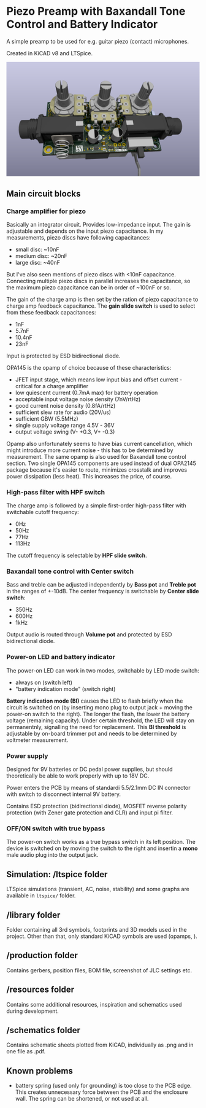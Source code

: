 # Piezo Preamp with Baxandall Tone Control and Battery Indicator

A simple preamp to be used for e.g. guitar piezo (contact) microphones. 

Created in KiCAD v8 and LTSpice.

![Rendered PCB](render.png?raw=true "Rendered PCB")


## Main circuit blocks

### Charge amplifier for piezo 

Basically an integrator circuit. Provides low-impedance input. The gain is adjustable and depends on the input piezo capacitance. In my measurements, piezo discs have following capacitances:

- small disc: ~10nF
- medium disc: ~20nF
- large disc: ~40nF

But I've also seen mentions of piezo discs with <10nF capacitance. Connecting multiple piezo discs in parallel increases the capacitance, so the maximum piezo capacitance can be in order of ~100nF or so.

The gain of the charge amp is then set by the ration of piezo capacitance to charge amp feedback capacitance. The **gain slide switch** is used to select from these feedback capacitances:

- 1nF
- 5.7nF
- 10.4nF
- 23nF

Input is protected by ESD bidirectional diode.

OPA145 is the opamp of choice because of these characteristics:
- JFET input stage, which means low input bias and offset current - critical for a charge amplifier
- low quiescent current (0.7mA max) for battery operation
- acceptable input voltage noise density (7nV/rtHz)
- good current noise density (0.8fA/rtHz)
- sufficient slew rate for audio (20V/us)
- sufficient GBW (5.5MHz)
- single supply voltage range 4.5V - 36V
- output voltage swing (V- +0.3, V+ -0.3)

Opamp also unfortunately seems to have bias current cancellation, which might introduce more current noise - this has to be determined by measurement. The same opamp is also used for Baxandall tone control section. Two single OPA145 components are used instead of dual OPA2145 package because it's easier to route, minimizes crosstalk and improves power dissipation (less heat). This increases the price, of course.

### High-pass filter with HPF switch

The charge amp is followed by a simple first-order high-pass filter with switchable cutoff frequency:
- 0Hz 
- 50Hz
- 77Hz
- 113Hz

The cutoff frequency is selectable by **HPF slide switch**.

### Baxandall tone control with Center switch

Bass and treble can be adjusted independently by **Bass pot** and **Treble pot** in the ranges of +-10dB. The center frequency is switchable by **Center slide switch**:

- 350Hz
- 600Hz
- 1kHz

Output audio is routed through **Volume pot** and protected by ESD bidirectional diode.

### Power-on LED and battery indicator
The power-on LED can work in two modes, switchable by LED mode switch:
- always on (switch left)
- "battery indication mode" (switch right)

**Battery indication mode (BI)** causes the LED to flash briefly when the circuit is switched on (by inserting mono plug to output jack + moving the power-on switch to the right). The longer the flash, the lower the battery voltage (remaining capacity). Under certain threshold, the LED will stay on permanentnly, signalling the need for replacement. This **BI threshold** is adjustable by on-board trimmer pot and needs to be determined by voltmeter measurement.

### Power supply
Designed for 9V batteries or DC pedal power supplies, but should theoretically be able to work properly with up to 18V DC.

Power enters the PCB by means of standardi 5.5/2.1mm DC IN connector with switch to disconnect internal 9V battery.

Contains ESD protection (bidirectional diode), MOSFET reverse polarity protection (with Zener gate protection and CLR) and input pi filter.

### OFF/ON switch with true bypass
The power-on switch works as a true bypass switch in its left position. The device is switched on by moving the switch to the right and insertin a **mono** male audio plug into the output jack.


## Simulation: /ltspice folder
LTSpice simulations (transient, AC, noise, stability) and some graphs are available in `ltspice/` folder.

## /library folder
Folder containing all 3rd symbols, footprints and 3D models used in the project. Other than that, only standard KiCAD symbols are used (opamps, ).

## /production folder
Contains gerbers, position files, BOM file, screenshot of JLC settings etc.

## /resources folder
Contains some additional resources, inspiration and schematics used during development.

## /schematics folder
Contains schematic sheets plotted from KiCAD, individually as .png and in one file as .pdf.

## Known problems
- battery spring (used only for grounding) is too close to the PCB edge. This creates unnecessary force between the PCB and the enclosure wall. The spring can be shortened, or not used at all.
